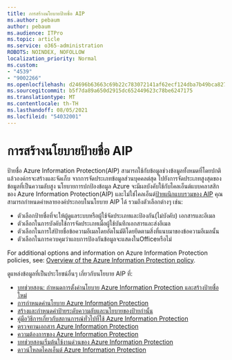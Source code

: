 ```yaml
---
title: การสร้างนโยบายป้ายชื่อ AIP
ms.author: pebaum
author: pebaum
ms.audience: ITPro
ms.topic: article
ms.service: o365-administration
ROBOTS: NOINDEX, NOFOLLOW
localization_priority: Normal
ms.custom:
- "4539"
- "9002266"
ms.openlocfilehash: d24696b63663c69b22c783072141af62ecf124dba7b49bca827381f39f88640e
ms.sourcegitcommit: b5f7da89a650d2915dc652449623c78be6247175
ms.translationtype: MT
ms.contentlocale: th-TH
ms.lasthandoff: 08/05/2021
ms.locfileid: "54032001"
---
```

# <a name="creating-aip-label-policies"></a>การสร้างนโยบายป้ายชื่อ AIP

ป้ายชื่อ Azure Information Protection(AIP) สามารถใช้กับข้อมูลช่วงข้อมูลทั้งหมดที่โดยปกติแล้วองค์กรจะสร้างและจัดเก็บ จากการจัดประเภทข้อมูลส่วนบุคคลต่สุด ไปยังการจัดประเภทสูงสุดของข้อมูลที่เป็นความลับสูง นโยบายการปกป้องข้อมูล Azure จะมีผลบังคับใช้กับไคลเอ็นต์แบบคลาสสิกของ Azure Information Protection(AIP) และไม่ใช่ไคลเอ็นต์[ป้ายผนึกแบบรวมของ AIP](https://docs.microsoft.com/azure/information-protection/rms-client/unifiedlabelingclient-version-release-history) คุณสามารถกําหนดค่าหลายองค์ประกอบในนโยบาย AIP ได้ รวมถึงตัวเลือกต่างๆ เช่น:

- ตัวเลือกป้ายชื่อที่จะให้ผู้ดูแลระบบหรือผู้ใช้จัดประเภทและป้องกัน(ไม่บังคับ) เอกสารและอีเมล
- ตัวเลือกในการบังคับใช้การจัดประเภทเมื่อผู้ใช้บันทึกเอกสารและส่งอีเมล
- ตัวเลือกในการใส่ป้ายชื่อข้อความอีเมลโดยอัตโนมัติโดยยึดตามสิ่งที่แนบมาของข้อความอีเมลนั้น
- ตัวเลือกในการควบคุมว่าแถบการป้องกันข้อมูลจะแสดงในOfficeหรือไม่

For additional options and information on Azure Information Protection policies, see: [Overview of the Azure Information Protection policy](https://docs.microsoft.com/azure/information-protection/overview-policy).  

ดูแหล่งข้อมูลที่เป็นประโยชน์อื่นๆ เกี่ยวกับนโยบาย AIP ที่:

- [บทช่วยสอน: กําหนดการตั้งค่านโยบาย Azure Information Protection และสร้างป้ายชื่อใหม่](https://docs.microsoft.com/azure/information-protection/infoprotect-quick-start-tutorial)  
- [การกําหนดค่านโยบาย Azure Information Protection](https://docs.microsoft.com/azure/information-protection/configure-policy)  
- [สร้างและกําหนดค่าป้ายระดับความลับและนโยบายของป้ายก่านั้น](https://docs.microsoft.com/microsoft-365/compliance/create-sensitivity-labels)  
- [คู่มือวิธีการเกี่ยวกับสถานการณ์ทั่วไปที่ใช้ Azure Information Protection](https://docs.microsoft.com/azure/information-protection/how-to-guides)  
- [ตรวจทานเอกสาร Azure Information Protection](https://docs.microsoft.com/azure/information-protection/what-is-information-protection)  
- [ความต้องการของ Azure Information Protection](https://docs.microsoft.com/azure/information-protection/get-started/requirements)  
- [บทช่วยสอนเริ่มต้นใช้งานด่วนของ Azure Information Protection](https://docs.microsoft.com/azure/information-protection/get-started/infoprotect-quick-start-tutorial)  
- [ดาวน์โหลดไคลเอ็นต์ Azure Information Protection](https://www.microsoft.com/download/details.aspx?id=53018)